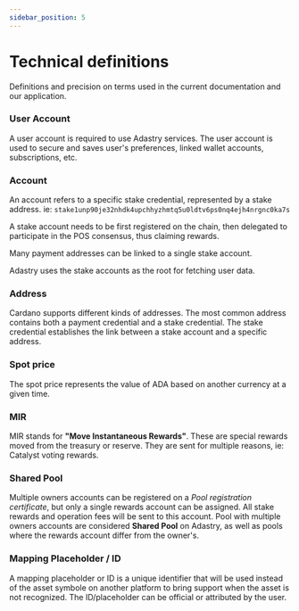 ```yaml
---
sidebar_position: 5
---
```


# Technical definitions

Definitions and precision on terms used in the current documentation and our application.

### User Account

A user account is required to use Adastry services. The user account is used to secure and saves
user's preferences, linked wallet accounts, subscriptions, etc.

### Account

An account refers to a specific stake credential, represented by a stake address.
ie: `stake1unp90je32nhdk4upchhyzhmtq5u0ldtv6ps0nq4ejh4nrgnc0ka7s` 

A stake account needs to be first registered on the chain, then delegated to participate
in the POS consensus, thus claiming rewards.

Many payment addresses can be linked to a single stake account.

Adastry uses the stake accounts as the root for fetching user data.

### Address

Cardano supports different kinds of addresses. The most common address contains both a payment
credential and a stake credential. The stake credential establishes the link between a stake account
and a specific address.

### Spot price

The spot price represents the value of ADA based on another currency at a given time.

### MIR

MIR stands for **"Move Instantaneous Rewards"**. These are special rewards moved from the treasury or reserve.
They are sent for multiple reasons, ie: Catalyst voting rewards.

### Shared Pool

Multiple owners accounts can be registered on a *Pool registration certificate*, but only a single rewards account
can be assigned. All stake rewards and operation fees will be sent to this account. Pool with multiple owners
accounts are considered **Shared Pool** on Adastry, as well as pools where the rewards account differ from the owner's.

### Mapping Placeholder / ID

A mapping placeholder or ID is a unique identifier that will be used instead of the asset symbole on another platform
to bring support when the asset is not recognized. The ID/placeholder can be official or attributed by the user.
